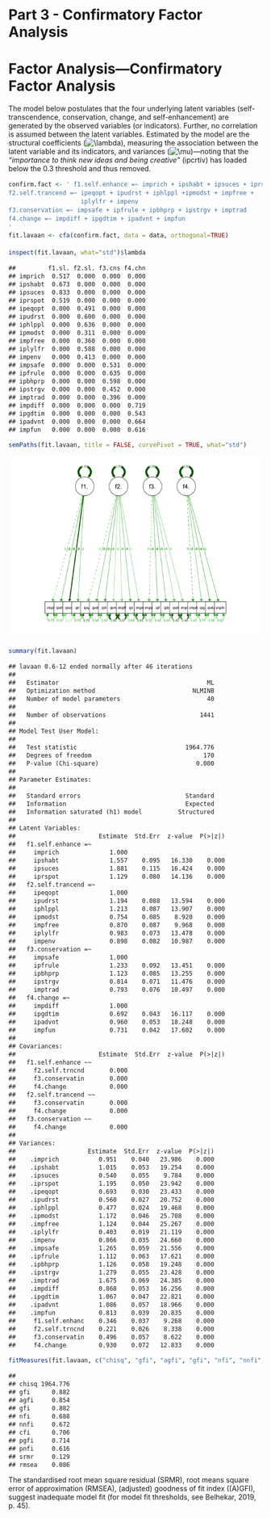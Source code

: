Part 3 - Confirmatory Factor Analysis
================

# Factor Analysis—Confirmatory Factor Analysis

The model below postulates that the four underlying latent variables
(self-transcendence, conservation, change, and self-enhancement) are
generated by the observed variables (or indicators). Further, no
correlation is assumed between the latent variables. Estimated by the
model are the structural coefficients
(![\\lambda](https://latex.codecogs.com/png.image?%5Cdpi%7B110%7D&space;%5Cbg_white&space;%5Clambda "\lambda")),
measuring the association between the latent variable and its
indicators, and variances
(![\\mu](https://latex.codecogs.com/png.image?%5Cdpi%7B110%7D&space;%5Cbg_white&space;%5Cmu "\mu"))—noting
that the *“importance to think new ideas and being creative”* (ipcrtiv)
has loaded below the 0.3 threshold and thus removed.

``` r
confirm.fact <- ' f1.self.enhance =~ imprich + ipshabt + ipsuces + iprspot
f2.self.trancend =~ ipeqopt + ipudrst + iphlppl +ipmodst + impfree + 
                    iplylfr + impenv
f3.conservation =~ impsafe + ipfrule + ipbhprp + ipstrgv + imptrad
f4.change =~ impdiff + ipgdtim + ipadvnt + impfun
'
fit.lavaan <- cfa(confirm.fact, data = data, orthogonal=TRUE)

inspect(fit.lavaan, what="std")$lambda
```

    ##         f1.sl. f2.sl. f3.cns f4.chn
    ## imprich  0.517  0.000  0.000  0.000
    ## ipshabt  0.673  0.000  0.000  0.000
    ## ipsuces  0.833  0.000  0.000  0.000
    ## iprspot  0.519  0.000  0.000  0.000
    ## ipeqopt  0.000  0.491  0.000  0.000
    ## ipudrst  0.000  0.600  0.000  0.000
    ## iphlppl  0.000  0.636  0.000  0.000
    ## ipmodst  0.000  0.311  0.000  0.000
    ## impfree  0.000  0.360  0.000  0.000
    ## iplylfr  0.000  0.588  0.000  0.000
    ## impenv   0.000  0.413  0.000  0.000
    ## impsafe  0.000  0.000  0.531  0.000
    ## ipfrule  0.000  0.000  0.635  0.000
    ## ipbhprp  0.000  0.000  0.598  0.000
    ## ipstrgv  0.000  0.000  0.452  0.000
    ## imptrad  0.000  0.000  0.396  0.000
    ## impdiff  0.000  0.000  0.000  0.719
    ## ipgdtim  0.000  0.000  0.000  0.543
    ## ipadvnt  0.000  0.000  0.000  0.664
    ## impfun   0.000  0.000  0.000  0.616

``` r
semPaths(fit.lavaan, title = FALSE, curvePivot = TRUE, what="std")
```

![Structural Equation Model](https://github.com/dewaalaw/dsprojects/blob/0b0ad42d7fdd201172dde6f6dbbcc36c71acb0b8/human-values-scale/images/sem_model.png)<!-- -->

``` r
summary(fit.lavaan)
```

    ## lavaan 0.6-12 ended normally after 46 iterations
    ## 
    ##   Estimator                                         ML
    ##   Optimization method                           NLMINB
    ##   Number of model parameters                        40
    ## 
    ##   Number of observations                          1441
    ## 
    ## Model Test User Model:
    ##                                                       
    ##   Test statistic                              1964.776
    ##   Degrees of freedom                               170
    ##   P-value (Chi-square)                           0.000
    ## 
    ## Parameter Estimates:
    ## 
    ##   Standard errors                             Standard
    ##   Information                                 Expected
    ##   Information saturated (h1) model          Structured
    ## 
    ## Latent Variables:
    ##                       Estimate  Std.Err  z-value  P(>|z|)
    ##   f1.self.enhance =~                                     
    ##     imprich              1.000                           
    ##     ipshabt              1.557    0.095   16.330    0.000
    ##     ipsuces              1.881    0.115   16.424    0.000
    ##     iprspot              1.129    0.080   14.136    0.000
    ##   f2.self.trancend =~                                    
    ##     ipeqopt              1.000                           
    ##     ipudrst              1.194    0.088   13.594    0.000
    ##     iphlppl              1.213    0.087   13.907    0.000
    ##     ipmodst              0.754    0.085    8.920    0.000
    ##     impfree              0.870    0.087    9.968    0.000
    ##     iplylfr              0.983    0.073   13.478    0.000
    ##     impenv               0.898    0.082   10.987    0.000
    ##   f3.conservation =~                                     
    ##     impsafe              1.000                           
    ##     ipfrule              1.233    0.092   13.451    0.000
    ##     ipbhprp              1.123    0.085   13.255    0.000
    ##     ipstrgv              0.814    0.071   11.476    0.000
    ##     imptrad              0.793    0.076   10.497    0.000
    ##   f4.change =~                                           
    ##     impdiff              1.000                           
    ##     ipgdtim              0.692    0.043   16.117    0.000
    ##     ipadvnt              0.960    0.053   18.248    0.000
    ##     impfun               0.731    0.042   17.602    0.000
    ## 
    ## Covariances:
    ##                       Estimate  Std.Err  z-value  P(>|z|)
    ##   f1.self.enhance ~~                                     
    ##     f2.self.trncnd       0.000                           
    ##     f3.conservatin       0.000                           
    ##     f4.change            0.000                           
    ##   f2.self.trancend ~~                                    
    ##     f3.conservatin       0.000                           
    ##     f4.change            0.000                           
    ##   f3.conservation ~~                                     
    ##     f4.change            0.000                           
    ## 
    ## Variances:
    ##                    Estimate  Std.Err  z-value  P(>|z|)
    ##    .imprich           0.951    0.040   23.986    0.000
    ##    .ipshabt           1.015    0.053   19.254    0.000
    ##    .ipsuces           0.540    0.055    9.784    0.000
    ##    .iprspot           1.195    0.050   23.942    0.000
    ##    .ipeqopt           0.693    0.030   23.433    0.000
    ##    .ipudrst           0.560    0.027   20.752    0.000
    ##    .iphlppl           0.477    0.024   19.468    0.000
    ##    .ipmodst           1.172    0.046   25.708    0.000
    ##    .impfree           1.124    0.044   25.267    0.000
    ##    .iplylfr           0.403    0.019   21.119    0.000
    ##    .impenv            0.866    0.035   24.660    0.000
    ##    .impsafe           1.265    0.059   21.556    0.000
    ##    .ipfrule           1.112    0.063   17.621    0.000
    ##    .ipbhprp           1.126    0.058   19.248    0.000
    ##    .ipstrgv           1.279    0.055   23.428    0.000
    ##    .imptrad           1.675    0.069   24.385    0.000
    ##    .impdiff           0.868    0.053   16.256    0.000
    ##    .ipgdtim           1.067    0.047   22.821    0.000
    ##    .ipadvnt           1.086    0.057   18.966    0.000
    ##    .impfun            0.813    0.039   20.835    0.000
    ##     f1.self.enhanc    0.346    0.037    9.268    0.000
    ##     f2.self.trncnd    0.221    0.026    8.338    0.000
    ##     f3.conservatin    0.496    0.057    8.622    0.000
    ##     f4.change         0.930    0.072   12.833    0.000

``` r
fitMeasures(fit.lavaan, c("chisq", "gfi", "agfi", "gfi", "nfi", "nnfi", "cfi", "pgfi", "pnfi", "srmr", "RMSEA"), output = "matrix")
```

    ##               
    ## chisq 1964.776
    ## gfi      0.882
    ## agfi     0.854
    ## gfi      0.882
    ## nfi      0.688
    ## nnfi     0.672
    ## cfi      0.706
    ## pgfi     0.714
    ## pnfi     0.616
    ## srmr     0.129
    ## rmsea    0.086

The standardised root mean square residual (SRMR), root means square
error of approximation (RMSEA), (adjusted) goodness of fit index
((A)GFI), suggest inadequate model fit (for model fit thresholds, see
Belhekar, 2019, p. 45).
